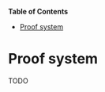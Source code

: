 <!-- START doctoc generated TOC please keep comment here to allow auto update -->
<!-- DON'T EDIT THIS SECTION, INSTEAD RE-RUN doctoc TO UPDATE -->
**Table of Contents**

- [Proof system](#proof-system)

<!-- END doctoc generated TOC please keep comment here to allow auto update -->

# Proof system

TODO
